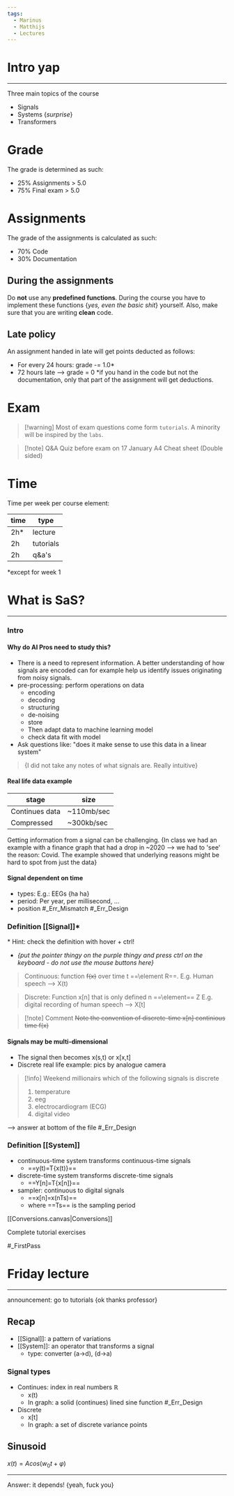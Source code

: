 ```yaml
---
tags:
  - Marinus
  - Matthijs
  - Lectures
---
```

# Intro yap
---
Three main topics of the course
- Signals
- Systems {*surprise*}
- Transformers

# Grade
The grade is determined as such:
- 25% Assignments > 5.0
- 75% Final exam > 5.0

# Assignments 
The grade of the assignments is calculated as such:
- 70% Code
- 30% Documentation

## During the assignments
Do **not** use any **predefined functions**. During the course you have to implement these functions {*yes, even the basic shit*} yourself.
Also, make sure that you are writing **clean** code. 

## Late policy
An assignment handed in late will get points deducted as follows:
- For every 24 hours: grade -= 1.0\*
- 72 hours late --> grade = 0
\*if you hand in the code but not the documentation, only that part of the assignment will get deductions.

# Exam

>[!warning] Most of exam questions come form `tutorials`. A minority will be inspired by the `labs`.

> [!note] Q&A Quiz before exam on 17 January 
> A4 Cheat sheet (Double sided)

# Time
Time per week per course element:

| time | type |
|---|---|
| 2h\* | lecture |
| 2h | tutorials |
| 2h | q&a's |
\*except for week 1


# What is SaS?
---
### Intro
#### Why do AI Pros need to study this?

- There is a need to represent information. A better understanding of how signals are encoded can for example help us identify issues originating from noisy signals.
- pre-processing: perform operations on data
	- encoding
	- decoding
	- structuring
	- de-noising
	- store
	- Then adapt data to machine learning model
	- check data fit with model
- Ask questions like: "does it make sense to use this data in a linear system"

> {I did not take any notes of what signals are. Really intuitive}

#### Real life data example

| stage          | size       |
| -------------- | ---------- |
| Continues data | ~110mb/sec |
| Compressed     | ~300kb/sec |

Getting information from a signal can be challenging. {In class we had an example with a finance graph that had a drop in ~2020 --> we had to 'see' the reason: Covid. The example showed that underlying reasons might be hard to spot from just the data}

#### Signal dependent on time 
- types: E.g.: EEGs {ha ha}
- period: Per year, per millisecond, …
- position
#_Err_Mismatch #_Err_Design
### Definition [[Signal]]\*
\* Hint: check the definition with hover + ctrl! 
- *{put the pointer thingy on the purple thingy and press ctrl on the keyboard - do not use the mouse buttons here}* 

> Continuous: function ~~f(x)~~ over time t ==\element R==. E.g. Human speech
> --> X(t)

> Discrete: Function x\[n\] that is only defined n ==\element== Z E.g. digital recording of human speech
> --> X\[t]

>[!note] Comment
>~~Note the convention of discrete-time x\[n\] continious time f(x)~~


#### Signals may be multi-dimensional 
- The signal then becomes x(s,t) or x\[x,t]
- Discrete real life example: pics by analogue camera 

> [!info] Weekend millionairs
> which of the following signals is discrete
> 1. temperature
> 2. eeg
> 3. electrocardiogram (ECG)
> 4. digital video

--> answer at bottom of the file
#_Err_Design 
### Definition [[System]]

- continuous-time system transforms continuous-time signals
	- ==y(t)=T{x(t)}==
- discrete-time system transforms discrete-time signals
	- ==Y\[n]=T{x\[n]}==
- sampler: continuous to digital signals
	- ==x\[n]=x(nTs)==
	- where ==Ts== is the sampling period


[[Conversions.canvas|Conversions]]


Complete tutorial exercises

#_FirstPass
# Friday lecture
---
announcement: go to tutorials {ok thanks professor}

## Recap
- [[Signal]]: a pattern of variations
- [[System]]: an operator that transforms a signal
	- type: converter (a->d), (d->a)

### Signal types
- Continues: index in real numbers $\mathbb{R}$
	- x(t)
	- In graph: a solid (continues) lined sine function #_Err_Design 
- Discrete
	- x\[t]
	- In graph: a set of discrete variance points

## Sinusoid
$x(t) = A cos(w_{0} t + \varphi)$




---
Answer: it depends! {yeah, fuck you}